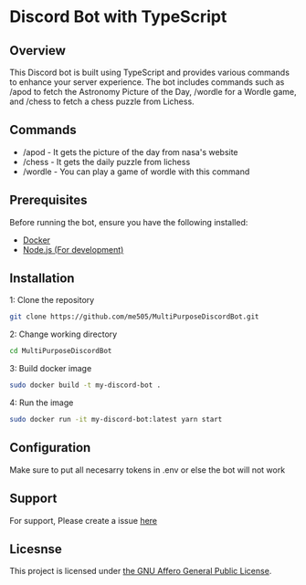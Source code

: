 # Discord Bot with TypeScript

## Overview
This Discord bot is built using TypeScript and provides various commands to enhance your server experience. The bot includes commands such as /apod to fetch the Astronomy Picture of the Day, /wordle for a Wordle game, and /chess to fetch a chess puzzle from Lichess.


## Commands
* /apod - It gets the picture of the day from nasa's website
* /chess - It gets the daily puzzle from lichess
* /wordle - You can play a game of wordle with this command


## Prerequisites

Before running the bot, ensure you have the following installed:

* [Docker](https://hub.docker.com/)
* [Node.js (For development)](https://nodejs.org/en)


## Installation

1: Clone the repository
```bash
git clone https://github.com/me505/MultiPurposeDiscordBot.git
```

2: Change working directory
```bash
cd MultiPurposeDiscordBot
```

3: Build docker image
```bash
sudo docker build -t my-discord-bot .
```

4: Run the image
```bash
sudo docker run -it my-discord-bot:latest yarn start
```

## Configuration
Make sure to put all necesarry tokens in .env or else the bot will not work


## Support
For support, Please create a issue [here](https://github.com/me505/MultiPurposeDiscordBot/issues)

## Licesnse 
This project is licensed under [the GNU Affero General Public License](https://www.gnu.org/licenses/agpl-3.0.en.html).



